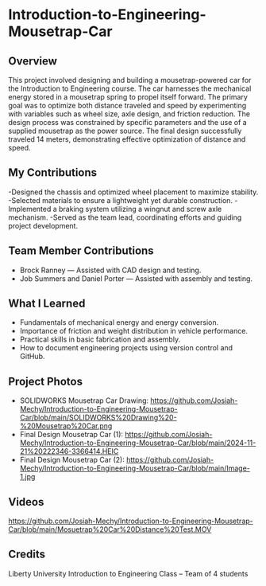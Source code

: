 # Introduction-to-Engineering-Mousetrap-Car
## Overview
This project involved designing and building a mousetrap-powered car for the Introduction to Engineering course. The car harnesses the mechanical energy stored in a mousetrap spring to propel itself forward. The primary goal was to optimize both distance traveled and speed by experimenting with variables such as wheel size, axle design, and friction reduction. The design process was constrained by specific parameters and the use of a supplied mousetrap as the power source. The final design successfully traveled 14 meters, demonstrating effective optimization of distance and speed.


## My Contributions
-Designed the chassis and optimized wheel placement to maximize stability.
-Selected materials to ensure a lightweight yet durable construction.
-Implemented a braking system utilizing a wingnut and screw axle mechanism.
-Served as the team lead, coordinating efforts and guiding project development.

## Team Member Contributions
- Brock Ranney — Assisted with CAD design and testing.
- Job Summers and Daniel Porter — Assisted with assembly and testing.

## What I Learned
- Fundamentals of mechanical energy and energy conversion.
- Importance of friction and weight distribution in vehicle performance.
- Practical skills in basic fabrication and assembly.
- How to document engineering projects using version control and GitHub.


## Project Photos
- SOLIDWORKS Mousetrap Car Drawing: https://github.com/Josiah-Mechy/Introduction-to-Engineering-Mousetrap-Car/blob/main/SOLIDWORKS%20Drawing%20-%20Mousetrap%20Car.png
- Final Design Mousetrap Car (1): https://github.com/Josiah-Mechy/Introduction-to-Engineering-Mousetrap-Car/blob/main/2024-11-21%20222346-3366414.HEIC
- Final Design Mousetrap Car (2): https://github.com/Josiah-Mechy/Introduction-to-Engineering-Mousetrap-Car/blob/main/Image-1.jpg

## Videos
https://github.com/Josiah-Mechy/Introduction-to-Engineering-Mousetrap-Car/blob/main/Mosuetrap%20Car%20Distance%20Test.MOV


## Credits
Liberty University Introduction to Engineering Class – Team of 4 students
